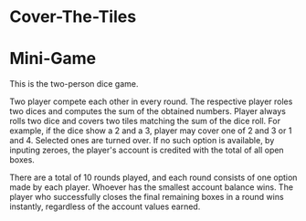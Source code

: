 # Cover-The-Tiles
# Mini-Game
This is the two-person dice game.

Two player compete each other in every round. The respective player roles two dices and computes the sum of the
obtained numbers. Player always rolls two dice and covers two tiles matching the sum of the dice roll. For example, if the dice show a 2 and a 3, player may cover one of 2 and 3 or 1 and 4. Selected ones are turned over. If no such option is available, by inputing zeroes, the player's account is credited with the total of all open boxes.

There are a total of 10 rounds played, and each round consists of one option made by each player. Whoever has the smallest account balance wins. The player who successfully closes the final remaining boxes in a round wins instantly, regardless of the account values earned.
